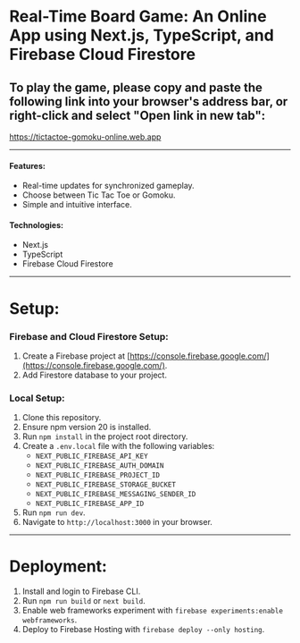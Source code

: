 # Real-Time Board Game: An Online App using Next.js, TypeScript, and Firebase Cloud Firestore

## To play the game, please copy and paste the following link into your browser's address bar, or right-click and select "Open link in new tab":

https://tictactoe-gomoku-online.web.app

---

#### Features:

- Real-time updates for synchronized gameplay.
- Choose between Tic Tac Toe or Gomoku.
- Simple and intuitive interface.

#### Technologies:

- Next.js
- TypeScript
- Firebase Cloud Firestore

---

# Setup: 

### Firebase and Cloud Firestore Setup:

1. Create a Firebase project at [https://console.firebase.google.com/](https://console.firebase.google.com/).
2. Add Firestore database to your project.

### Local Setup:

1. Clone this repository.
2. Ensure npm version 20 is installed.
3. Run `npm install` in the project root directory.
4. Create a `.env.local` file with the following variables:
    - `NEXT_PUBLIC_FIREBASE_API_KEY`
    - `NEXT_PUBLIC_FIREBASE_AUTH_DOMAIN`
    - `NEXT_PUBLIC_FIREBASE_PROJECT_ID`
    - `NEXT_PUBLIC_FIREBASE_STORAGE_BUCKET`
    - `NEXT_PUBLIC_FIREBASE_MESSAGING_SENDER_ID`
    - `NEXT_PUBLIC_FIREBASE_APP_ID`
5. Run `npm run dev`.
6. Navigate to `http://localhost:3000` in your browser.

---

# Deployment:

1. Install and login to Firebase CLI.
2. Run `npm run build` or `next build`.
3. Enable web frameworks experiment with `firebase experiments:enable webframeworks`.
4. Deploy to Firebase Hosting with `firebase deploy --only hosting`.